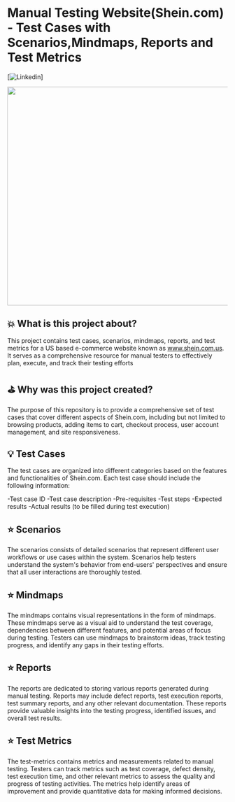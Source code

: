 # Manual Testing Website(Shein.com) - Test Cases with Scenarios,Mindmaps, Reports and Test Metrics

[![Linkedin](https://www.linkedin.com/in/amit-saha-179b2299/)]

<img src="assets/poster.jpg" width=2000 height=500/>

## :boom: What is this project about?
This project contains test cases, scenarios, mindmaps, reports, and test metrics for a US based e-commerce website known as www.shein.com.us. 
It serves as a comprehensive resource for manual testers to effectively plan, execute, and track their testing efforts

## :golf: Why was this project created?
The purpose of this repository is to provide a comprehensive set of test cases that cover different aspects of Shein.com, including but not limited to browsing products, adding items to cart, checkout process, user account management, and site responsiveness.


## :bulb:  Test Cases 
The test cases are organized into different categories based on the features and functionalities of Shein.com.
 Each test case should include the following information:

-Test case ID
-Test case description
-Pre-requisites
-Test steps
-Expected results
-Actual results (to be filled during test execution)


## :star: Scenarios
The scenarios consists of detailed scenarios that represent different user workflows or use cases within the system. Scenarios help testers understand the system's behavior from end-users' perspectives and ensure that all user interactions are thoroughly tested.

## :star: Mindmaps
The mindmaps contains visual representations in the form of mindmaps. These mindmaps serve as a visual aid to understand the test coverage, dependencies between different features, and potential areas of focus during testing. Testers can use mindmaps to brainstorm ideas, track testing progress, and identify any gaps in their testing efforts.

## :star: Reports
The reports are dedicated to storing various reports generated during manual testing. Reports may include defect reports, test execution reports, test summary reports, and any other relevant documentation. These reports provide valuable insights into the testing progress, identified issues, and overall test results.

## :star: Test Metrics
The test-metrics contains metrics and measurements related to manual testing. Testers can track metrics such as test coverage, defect density, test execution time, and other relevant metrics to assess the quality and progress of testing activities. The metrics help identify areas of improvement and provide quantitative data for making informed decisions.
